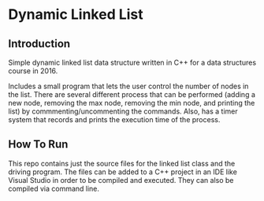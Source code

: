 # Dynamic Linked List

## Introduction
Simple dynamic linked list data structure written in C++ for a data structures course in 2016. 

Includes a small program that lets the user control the number of nodes in the list. There are several different process that can be performed (adding a new node, removing the max node, removing the min node, and printing the list) by commmenting/uncommenting the commands. Also, has a timer system that records and prints the execution time of the process. 

## How To Run
This repo contains just the source files for the linked list class and the driving program. The files can be added to a C++ project in an IDE like Visual Studio in order to be compiled and executed. They can also be compiled via command line.
